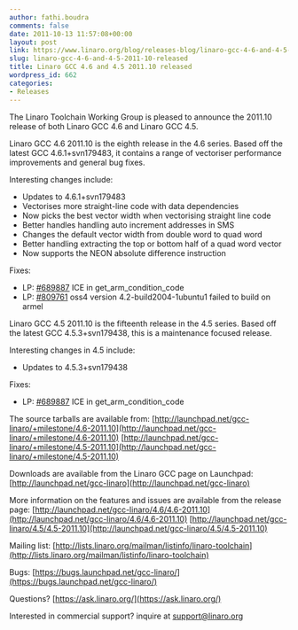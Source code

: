 ```yaml
---
author: fathi.boudra
comments: false
date: 2011-10-13 11:57:08+00:00
layout: post
link: https://www.linaro.org/blog/releases-blog/linaro-gcc-4-6-and-4-5-2011-10-released/
slug: linaro-gcc-4-6-and-4-5-2011-10-released
title: Linaro GCC 4.6 and 4.5 2011.10 released
wordpress_id: 662
categories:
- Releases
---
```


The Linaro Toolchain Working Group is pleased to announce the 2011.10 release of both Linaro GCC 4.6 and Linaro GCC 4.5.

Linaro GCC 4.6 2011.10 is the eighth release in the 4.6 series.  Based off the latest GCC 4.6.1+svn179483, it contains a range of vectoriser performance improvements and general bug fixes.

Interesting changes include:
* Updates to 4.6.1+svn179483
* Vectorises more straight-line code with data dependencies
* Now picks the best vector width when vectorising straight line code
* Better handles handling auto increment addresses in SMS
* Changes the default vector width from double word to quad word
* Better handling extracting the top or bottom half of a quad word vector
* Now supports the NEON absolute difference instruction

Fixes:
* LP: [#689887](http://bugs.launchpad.net/bugs/689887) ICE in get_arm_condition_code
* LP: [#809761](http://bugs.launchpad.net/bugs/809761) oss4 version 4.2-build2004-1ubuntu1 failed to build on armel

Linaro GCC 4.5 2011.10 is the fifteenth release in the 4.5 series. Based off the latest GCC 4.5.3+svn179438, this is a maintenance focused release.

Interesting changes in 4.5 include:
* Updates to 4.5.3+svn179438

Fixes:
* LP: [#689887](http://bugs.launchpad.net/bugs/689887) ICE in get_arm_condition_code

The source tarballs are available from:
[http://launchpad.net/gcc-linaro/+milestone/4.6-2011.10](http://launchpad.net/gcc-linaro/+milestone/4.6-2011.10)
[http://launchpad.net/gcc-linaro/+milestone/4.5-2011.10](http://launchpad.net/gcc-linaro/+milestone/4.5-2011.10)

Downloads are available from the Linaro GCC page on Launchpad:
[http://launchpad.net/gcc-linaro](http://launchpad.net/gcc-linaro)

More information on the features and issues are available from the release page:
[http://launchpad.net/gcc-linaro/4.6/4.6-2011.10](http://launchpad.net/gcc-linaro/4.6/4.6-2011.10)
[http://launchpad.net/gcc-linaro/4.5/4.5-2011.10](http://launchpad.net/gcc-linaro/4.5/4.5-2011.10)

Mailing list:  [http://lists.linaro.org/mailman/listinfo/linaro-toolchain](http://lists.linaro.org/mailman/listinfo/linaro-toolchain)

Bugs:  [https://bugs.launchpad.net/gcc-linaro/](https://bugs.launchpad.net/gcc-linaro/)

Questions?  [https://ask.linaro.org/](https://ask.linaro.org/)

Interested in commercial support?  inquire at support@linaro.org
